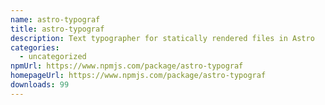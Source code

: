 ```yaml
---
name: astro-typograf
title: astro-typograf
description: Text typographer for statically rendered files in Astro
categories:
  - uncategorized
npmUrl: https://www.npmjs.com/package/astro-typograf
homepageUrl: https://www.npmjs.com/package/astro-typograf
downloads: 99
---
```

